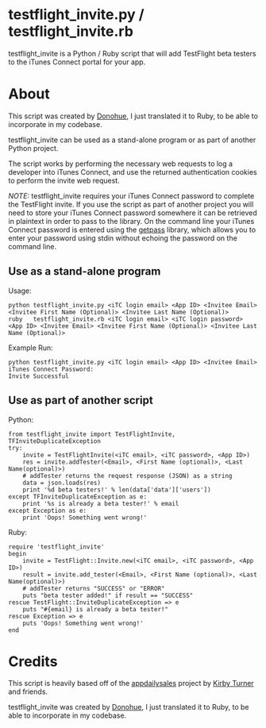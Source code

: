# testflight\_invite.py / testflight\_invite.rb

testflight\_invite is a Python / Ruby script that will add TestFlight beta testers to the iTunes Connect portal for your app.

# About

This script was created by [Donohue](https://github.com/Donohue), I just translated it to Ruby, to be able to incorporate in my codebase.

testflight\_invite can be used as a stand-alone program or as part of another Python project.

The script works by performing the necessary web requests to log a developer into iTunes Connect, and use the returned authentication cookies to perform the invite web request.

*NOTE:* testflight\_invite requires your iTunes Connect password to complete the TestFlight invite. If you use the script as part of another project you will need to store your iTunes Connect password somewhere it can be retrieved in plaintext in order to pass to the library. On the command line your iTunes Connect password is entered using the [getpass](https://docs.python.org/2/library/getpass.html) library, which allows you to enter your password using stdin without echoing the password on the command line.

## Use as a stand-alone program

Usage:
```
python testflight_invite.py <iTC login email> <App ID> <Invitee Email> <Invitee First Name (Optional)> <Invitee Last Name (Optional)>
ruby   testflight_invite.rb <iTC login email> <iTC login password> <App ID> <Invitee Email> <Invitee First Name (Optional)> <Invitee Last Name (Optional)>
```

Example Run:

    python testflight_invite.py <iTC login email> <App ID> <Invitee Email>
    iTunes Connect Password: 
    Invite Successful

## Use as part of another script

Python:

    from testflight_invite import TestFlightInvite, TFInviteDuplicateException
    try:
        invite = TestFlightInvite(<iTC email>, <iTC password>, <App ID>)
        res = invite.addTester(<Email>, <First Name (optional)>, <Last Name(optional)>)
        # addTester returns the request response (JSON) as a string
        data = json.loads(res)
        print '%d beta testers!' % len(data['data']['users'])
    except TFInviteDuplicateException as e:
        print '%s is already a beta tester!' % email
    except Exception as e:
        print 'Oops! Something went wrong!'

Ruby:

    require 'testflight_invite'
    begin
        invite = TestFlight::Invite.new(<iTC email>, <iTC password>, <App ID>)
        result = invite.add_tester(<Email>, <First Name (optional)>, <Last Name(optional)>)
        # addTester returns "SUCCESS" or "ERROR"
        puts "beta tester added!" if result == "SUCCESS"
    rescue TestFlight::InviteDuplicateException => e
        puts "#{email} is already a beta tester!"
    rescue Exception => e
        puts 'Oops! Something went wrong!'
    end

# Credits

This script is heavily based off of the [appdailysales](https://github.com/kirbyt/appdailysales) project by [Kirby Turner](https://github.com/kirbyt) and friends.

testflight\_invite was created by [Donohue](https://github.com/Donohue), I just translated it to Ruby, to be able to incorporate in my codebase.

